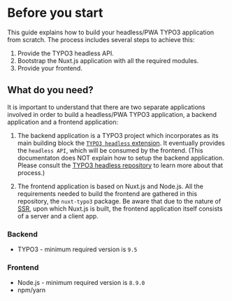 # Before you start

This guide explains how to build your headless/PWA TYPO3 application from scratch. The process includes several steps to achieve this:

1. Provide the TYPO3 headless API.
2. Bootstrap the Nuxt.js application with all the required modules.
3. Provide your frontend.

## What do you need?

It is important to understand that there are two separate applications involved in order to build a headless/PWA TYPO3 application, a backend application and a frontend application:

1. The backend application is a TYPO3 project which incorporates as its main building block the [`TYPO3 headless` extension](https://github.com/TYPO3-Initiatives/headless). It eventually provides the `headless API`, which will be consumed by the frontend. (This documentaton does NOT explain how to setup the backend application. Please consult the [TYPO3 headless repository](https://github.com/TYPO3-Initiatives/headless) to learn more about that process.)

2. The frontend application is based on Nuxt.js and Node.js. All the requirements needed to build the frontend are gathered in this repository, the `nuxt-typo3` package. Be aware that due to the nature of [SSR](https://v3.vuejs.org/guide/ssr/introduction.html#what-is-server-side-rendering-ssr), upon which Nuxt.js is built, the frontend application itself consists of a server and a client app.

### Backend

+ TYPO3 - minimum required version is `9.5`

### Frontend

+ Node.js - minimum required version is `8.9.0`
+ npm/yarn